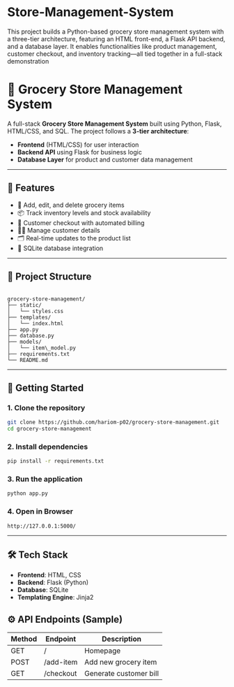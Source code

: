 # Store-Management-System
This project builds a Python-based grocery store management system with a three-tier architecture, featuring an HTML front-end, a Flask API backend, and a database layer. It enables functionalities like product management, customer checkout, and inventory tracking—all tied together in a full-stack demonstration

# 🛒 Grocery Store Management System

A full-stack **Grocery Store Management System** built using Python, Flask, HTML/CSS, and SQL. The project follows a **3-tier architecture**:  
- **Frontend** (HTML/CSS) for user interaction  
- **Backend API** using Flask for business logic  
- **Database Layer** for product and customer data management  

---

## 🔧 Features

- 🧺 Add, edit, and delete grocery items  
- 📦 Track inventory levels and stock availability  
- 🧾 Customer checkout with automated billing  
- 🧍‍♂️ Manage customer details  
- 🗂️ Real-time updates to the product list  
- 💾 SQLite database integration

---

## 📁 Project Structure

```

grocery-store-management/
├── static/
│   └── styles.css
├── templates/
│   └── index.html
├── app.py
├── database.py
├── models/
│   └── item\_model.py
├── requirements.txt
└── README.md

````

---

## 🚀 Getting Started

### 1. Clone the repository
```bash
git clone https://github.com/hariom-p02/grocery-store-management.git
cd grocery-store-management
````

### 2. Install dependencies

```bash
pip install -r requirements.txt
```

### 3. Run the application

```bash
python app.py
```

### 4. Open in Browser

```
http://127.0.0.1:5000/
```

---

## 🛠️ Tech Stack

* **Frontend**: HTML, CSS
* **Backend**: Flask (Python)
* **Database**: SQLite
* **Templating Engine**: Jinja2

## ⚙️ API Endpoints (Sample)

| Method | Endpoint  | Description            |
| ------ | --------- | ---------------------- |
| GET    | /         | Homepage               |
| POST   | /add-item | Add new grocery item   |
| GET    | /checkout | Generate customer bill |
